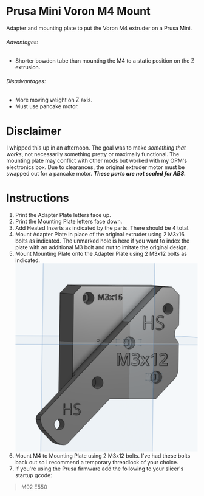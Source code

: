 # Prusa Mini Voron M4 Mount
Adapter and mounting plate to put the Voron M4 extruder on a Prusa Mini.
###### Advantages:
- Shorter bowden tube than mounting the M4 to a static position on the Z extrusion.
###### Disadvantages:
- More moving weight on Z axis.
- Must use pancake motor.

# Disclaimer
I whipped this up in an afternoon. The goal was to make _something that works_, not necessarily something pretty or maximally functional. The mounting plate may conflict with other mods but worked with my OPM's electronics box. Due to clearances, the original extruder motor must be swapped out for a pancake motor. ***These parts are not scaled for ABS.***

# Instructions

1.  Print the Adapter Plate letters face up.
2.  Print the Mounting Plate letters face down.
3.  Add Heated Inserts as indicated by the parts. There should be 4 total.
4.  Mount Adapter Plate in place of the original extruder using 2 M3x16 bolts as indicated. The unmarked hole is here if you want to index the plate with an additional M3 bolt and nut to imitate the original design.
5.  Mount Mounting Plate onto the Adapter Plate using 2 M3x12 bolts as indicated.
![Assembly](https://github.com/CorvidBuilds/Prusa-Mini-Voron-M4-Mount/blob/main/images/Aseembly.png)
6.  Mount M4 to Mounting Plate using 2 M3x12 bolts. I've had these bolts back out so I recommend a temporary threadlock of your choice.
7.  If you're using the Prusa firmware add the following to your slicer's startup gcode:
> M92 E550

